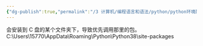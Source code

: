 ```yaml
---
{"dg-publish":true,"permalink":"/3 计算机/编程语言和语法/python/python环境配置/安装不了某些包加--user/","title":"安装不了某些包加--user"}
---
```



会安装到 C 盘的某个文件夹下，导致优先调用那里的包。  
C:\Users\15770\AppData\Roaming\Python\Python38\site-packages
